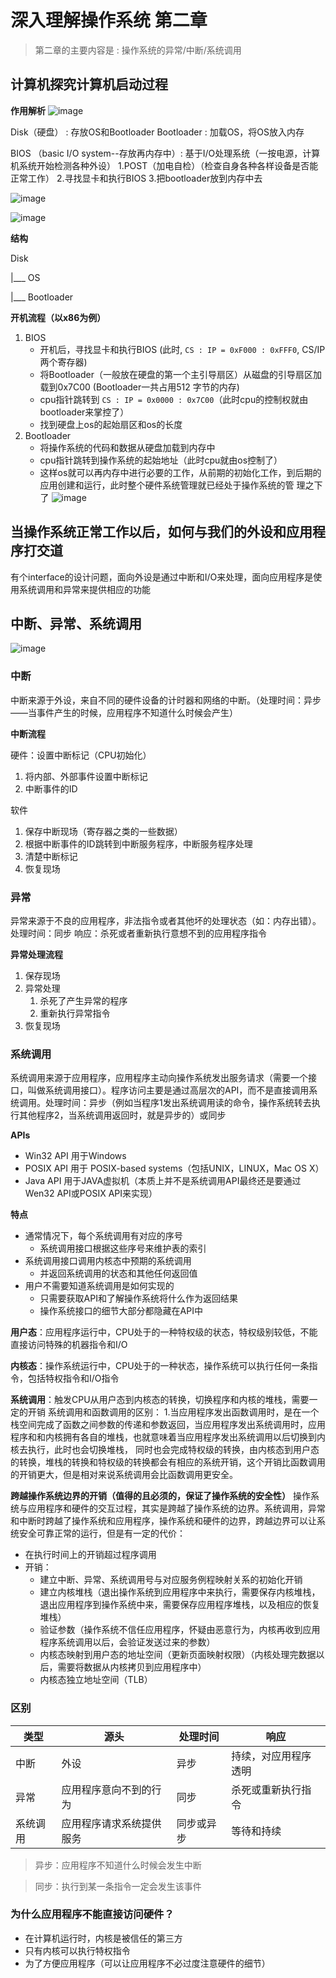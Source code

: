  # 深入理解操作系统 第二章

>   第二章的主要内容是 : 操作系统的异常/中断/系统调用

## 计算机探究计算机启动过程

**作用解析**
![image](https://github.com/renjiahui10/OperatingSystemInDepth/assets/114166264/83277e53-4071-47f8-99a7-c53b12a28d1d)


Disk（硬盘） : 存放OS和Bootloader
Bootloader : 加载OS，将OS放入内存

BIOS （basic I/O system--存放再内存中）: 基于I/O处理系统（一按电源，计算机系统开始检测各种外设）
1.POST（加电自检）（检查自身各种各样设备是否能正常工作） 
2.寻找显卡和执行BIOS
3.把bootloader放到内存中去



![image](https://github.com/renjiahui10/OperatingSystemInDepth/assets/114166264/755a41e2-eae6-4cfc-a2d3-f4f20d07147a)

![image](https://github.com/renjiahui10/OperatingSystemInDepth/assets/114166264/256004ed-ed69-4037-8591-548092177fda)




**结构**

Disk

   |___ OS

   |___ Bootloader

**开机流程（以x86为例）**

1.  BIOS
    *   开机后，寻找显卡和执行BIOS (此时, `CS : IP = 0xF000 : 0xFFF0`,  CS/IP 两个寄存器) 
    *   将Bootloader（一般放在硬盘的第一个主引导扇区）从磁盘的引导扇区加载到0x7C00 (Bootloader一共占用512 字节的内存)
    *   cpu指针跳转到 `CS : IP = 0x0000 : 0x7C00`（此时cpu的控制权就由bootloader来掌控了）
    *   找到硬盘上os的起始扇区和os的长度
2.  Bootloader
    *   将操作系统的代码和数据从硬盘加载到内存中
    *   cpu指针跳转到操作系统的起始地址（此时cpu就由os控制了）
    *   这样os就可以再内存中进行必要的工作，从前期的初始化工作，到后期的应用创建和运行，此时整个硬件系统管理就已经处于操作系统的管 理之下了
![image](https://github.com/renjiahui10/OperatingSystemInDepth/assets/114166264/add69e20-5c44-4bb2-b7cc-d4a897adcb20)



## 当操作系统正常工作以后，如何与我们的外设和应用程序打交道
有个interface的设计问题，面向外设是通过中断和I/O来处理，面向应用程序是使用系统调用和异常来提供相应的功能

## 中断、异常、系统调用
![image](https://github.com/renjiahui10/OperatingSystemInDepth/assets/114166264/196965a7-3893-4fe5-a7c5-6b69b01b1dde)


### 中断

中断来源于外设，来自不同的硬件设备的计时器和网络的中断。（处理时间：异步——当事件产生的时候，应用程序不知道什么时候会产生）


**中断流程**

硬件：设置中断标记（CPU初始化）

1.  将内部、外部事件设置中断标记
2.  中断事件的ID

软件

1.  保存中断现场（寄存器之类的一些数据）
2.  根据中断事件的ID跳转到中断服务程序，中断服务程序处理
3.  清楚中断标记
4.  恢复现场

### 异常

异常来源于不良的应用程序，非法指令或者其他坏的处理状态（如：内存出错）。处理时间：同步
响应：杀死或者重新执行意想不到的应用程序指令

**异常处理流程**

1.  保存现场
2.  异常处理
    1.  杀死了产生异常的程序
    2.  重新执行异常指令
3.  恢复现场

### 系统调用

系统调用来源于应用程序，应用程序主动向操作系统发出服务请求（需要一个接口，叫做系统调用接口）。程序访问主要是通过高层次的API，而不是直接调用系统调用。处理时间：异步（例如当程序1发出系统调用读的命令，操作系统转去执行其他程序2，当系统调用返回时，就是异步的）或同步

**APIs**

-   Win32 API 用于Windows
-   POSIX API 用于 POSIX-based systems（包括UNIX，LINUX，Mac OS X）
-   Java API 用于JAVA虚拟机（本质上并不是系统调用API最终还是要通过Wen32 API或POSIX API来实现）

**特点**

-   通常情况下，每个系统调用有对应的序号
    -   系统调用接口根据这些序号来维护表的索引
-   系统调用接口调用内核态中预期的系统调用
    -   并返回系统调用的状态和其他任何返回值
-   用户不需要知道系统调用是如何实现的
    -   只需要获取API和了解操作系统将什么作为返回结果
    -   操作系统接口的细节大部分都隐藏在API中

**用户态**：应用程序运行中，CPU处于的一种特权级的状态，特权级别较低，不能直接访问特殊的机器指令和I/O

**内核态**：操作系统运行中，CPU处于的一种状态，操作系统可以执行任何一条指令，包括特权指令和I/O指令

**系统调用**：触发CPU从用户态到内核态的转换，切换程序和内核的堆栈，需要一定的开销
系统调用和函数调用的区别：
1.当应用程序发出函数调用时，是在一个栈空间完成了函数之间参数的传递和参数返回，当应用程序发出系统调用时，应用程序和和内核拥有各自的堆栈，也就意味着当应用程序发出系统调用以后切换到内核去执行，此时也会切换堆栈， 同时也会完成特权级的转换，由内核态到用户态的转换，堆栈的转换和特权级的转换都会有相应的系统开销，这个开销比函数调用的开销更大，但是相对来说系统调用会比函数调用更安全。

**跨越操作系统边界的开销（值得的且必须的，保证了操作系统的安全性）**
操作系统与应用程序和硬件的交互过程，其实是跨越了操作系统的边界。系统调用，异常和中断时跨越了操作系统和应用程序，操作系统和硬件的边界，跨越边界可以让系统安全可靠正常的运行，但是有一定的代价：
-   在执行时间上的开销超过程序调用
-   开销：
    -   建立中断、异常、系统调用号与对应服务例程映射关系的初始化开销
    -   建立内核堆栈（退出操作系统到应用程序中来执行，需要保存内核堆栈，退出应用程序到操作系统中来，需要保存应用程序堆栈，以及相应的恢复堆栈）
    -   验证参数（操作系统不信任应用程序，怀疑由恶意行为，内核再收到应用程序系统调用以后，会验证发送过来的参数）
    -   内核态映射到用户态的地址空间（更新页面映射权限）（内核处理完数据以后，需要将数据从内核拷贝到应用程序中）
    -   内核态独立地址空间（TLB）

### 区别

| 类型     | 源头                     | 处理时间   | 响应                 |
| -------- | ------------------------ | ---------- | -------------------- |
| 中断     | 外设                     | 异步       | 持续，对应用程序透明 |
| 异常     | 应用程序意向不到的行为   | 同步       | 杀死或重新执行指令   |
| 系统调用 | 应用程序请求系统提供服务 | 同步或异步 | 等待和持续           |

>   异步：应用程序不知道什么时候会发生中断

>   同步：执行到某一条指令一定会发生该事件

### 为什么应用程序不能直接访问硬件？

-   在计算机运行时，内核是被信任的第三方
-   只有内核可以执行特权指令
-   为了方便应用程序（可以让应用程序不必过度注意硬件的细节）

